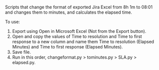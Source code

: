Scripts that change the format of exported Jira Excel from 8h 1m to 08:01 and changes them to minutes, and calculates the elapsed time.

To use:
1. Export using Open in Microsoft Excel (Not from the Export button).
2. Open and copy the values of Time to resolution and Time to first response to a new column and name them Time to resolution (Elapsed Minutes) and Time to first response (Elapsed Minutes).
3. Save file.
4. Run in this order, changeformat.py > tominutes.py > SLA.py > elapsed.py.
